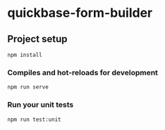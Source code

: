 # quickbase-form-builder

## Project setup

```
npm install
```

### Compiles and hot-reloads for development

```
npm run serve
```

### Run your unit tests

```
npm run test:unit
```
